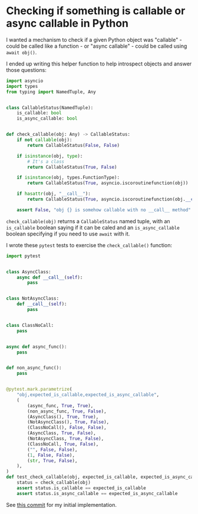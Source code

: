 # Checking if something is callable or async callable in Python

I wanted a mechanism to check if a given Python object was "callable" - could be called like a function - or "async callable" - could be called using `await obj()`.

I ended up writing this helper function to help introspect objects and answer those questions:
```python
import asyncio
import types
from typing import NamedTuple, Any


class CallableStatus(NamedTuple):
    is_callable: bool
    is_async_callable: bool


def check_callable(obj: Any) -> CallableStatus:
    if not callable(obj):
        return CallableStatus(False, False)

    if isinstance(obj, type):
        # It's a class
        return CallableStatus(True, False)

    if isinstance(obj, types.FunctionType):
        return CallableStatus(True, asyncio.iscoroutinefunction(obj))

    if hasattr(obj, "__call__"):
        return CallableStatus(True, asyncio.iscoroutinefunction(obj.__call__))

    assert False, "obj {} is somehow callable with no __call__ method".format(repr(obj))
```
`check_callable(obj)` returns a `CallableStatus` named tuple, with an `is_callable` boolean saying if it can be caled and an `is_async_callable` boolean specifying if you need to use `await` with it.

I wrote these `pytest` tests to exercise the `check_callable()` function:

```python
import pytest


class AsyncClass:
    async def __call__(self):
        pass


class NotAsyncClass:
    def __call__(self):
        pass


class ClassNoCall:
    pass


async def async_func():
    pass


def non_async_func():
    pass


@pytest.mark.parametrize(
    "obj,expected_is_callable,expected_is_async_callable",
    (
        (async_func, True, True),
        (non_async_func, True, False),
        (AsyncClass(), True, True),
        (NotAsyncClass(), True, False),
        (ClassNoCall(), False, False),
        (AsyncClass, True, False),
        (NotAsyncClass, True, False),
        (ClassNoCall, True, False),
        ("", False, False),
        (1, False, False),
        (str, True, False),
    ),
)
def test_check_callable(obj, expected_is_callable, expected_is_async_callable):
    status = check_callable(obj)
    assert status.is_callable == expected_is_callable
    assert status.is_async_callable == expected_is_async_callable
```
See [this commit](https://github.com/simonw/datasette/commit/2e43a14da195b3a4d4d413b217cdca0239844e26) for my initial implementation.
